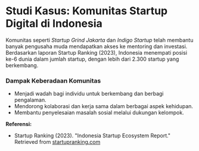 # Studi Kasus: Komunitas Startup Digital di Indonesia

Komunitas seperti *Startup Grind Jakarta* dan *Indigo Startup* telah membantu banyak pengusaha muda mendapatkan akses ke mentoring dan investasi. Berdasarkan laporan Startup Ranking (2023), Indonesia menempati posisi ke-6 dunia dalam jumlah startup, dengan lebih dari 2.300 startup yang berkembang.

### Dampak Keberadaan Komunitas
- Menjadi wadah bagi individu untuk berkembang dan berbagi pengalaman.  
- Mendorong kolaborasi dan kerja sama dalam berbagai aspek kehidupan.  
- Membantu penyelesaian masalah sosial melalui dukungan kelompok.  

**Referensi:**  
- Startup Ranking (2023). "Indonesia Startup Ecosystem Report." Retrieved from [startupranking.com](https://www.startupranking.com)